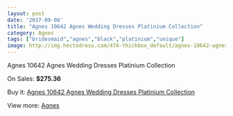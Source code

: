 ```yaml
---
layout: post
date: '2017-09-08'
title: "Agnes 10642 Agnes Wedding Dresses Platinium Collection"
category: Agnes
tags: ["bridesmaid","agnes","black","platinium","unique"]
image: http://img.hectodress.com/474-thickbox_default/agnes-10642-agnes-wedding-dresses-platinium-collection.jpg
---
```

Agnes 10642 Agnes Wedding Dresses Platinium Collection

On Sales: **$275.36**
<a href="https://www.hectodress.com/agnes/281-agnes-10642-agnes-wedding-dresses-platinium-collection.html"><amp-img layout="responsive" width="600" height="600" src="//img.hectodress.com/474-thickbox_default/agnes-10642-agnes-wedding-dresses-platinium-collection.jpg" alt="Agnes 10642 Agnes Wedding Dresses Platinium Collection 0" /></a>

Buy it: [Agnes 10642 Agnes Wedding Dresses Platinium Collection](https://www.hectodress.com/agnes/281-agnes-10642-agnes-wedding-dresses-platinium-collection.html "Agnes 10642 Agnes Wedding Dresses Platinium Collection")

View more: [Agnes](https://www.hectodress.com/6-agnes "Agnes")